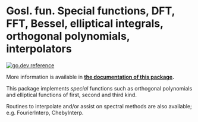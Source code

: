 # Gosl. fun. Special functions, DFT, FFT, Bessel, elliptical integrals, orthogonal polynomials, interpolators

[![go.dev reference](https://img.shields.io/badge/go.dev-reference-007d9c?logo=go&logoColor=white&style=flat-square)](https://pkg.go.dev/github.com/cpmech/gosl/fun)

More information is available in **[the documentation of this package](https://pkg.go.dev/github.com/cpmech/gosl/fun).**

This package implements _special_ functions such as orthogonal polynomials and elliptical functions
of first, second and third kind.

Routines to interpolate and/or assist on spectral methods are also available; e.g. FourierInterp,
ChebyInterp.
